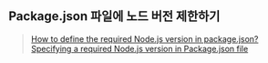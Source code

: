## Package.json 파일에 노드 버전 제한하기

> [How to define the required Node.js version in package.json?](https://www.geeksforgeeks.org/how-to-define-the-required-node-js-version-in-package-json/)
> [Specifying a required Node.js version in Package.json file](https://reactgo.com/specify-node-version/)

